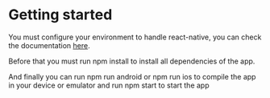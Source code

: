 # Getting started

You must configure your environment to handle react-native, you can check the documentation [here](https://reactnative.dev/docs/environment-setup).

Before that you must run npm install to install all dependencies of the app.

And finally you can run npm run android or npm run ios to compile the app in your device or emulator and run npm start to start the app
